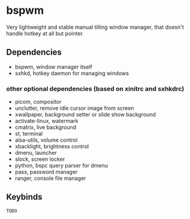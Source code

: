 # bspwm
Very lightweight and stable manual tilling window manager,
that doesn't handle hotkey at all but pointer.

## Dependencies
- bspwm, window manager itself
- sxhkd, hotkey daemon for managing windows

### other optional dependencies (based on xinitrc and sxhkdrc)
- picom, compositor
- unclutter, remove idle cursor image from screen
- xwallpaper, background setter or slide show background
- activate-linux, watermark
- cmatrix, live background
- st, terminal
- alsa-utils, volume control
- xbacklight, brightness control
- dmenu, launcher
- slock, screen locker
- python, bspc query parser for dmenu
- pass, password manager
- ranger, console file manager

## Keybinds

```
TODO
```
